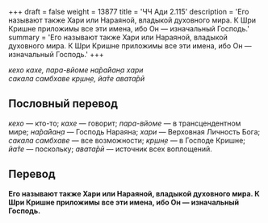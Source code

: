 +++
draft = false
weight = 13877
title = 'ЧЧ Ади 2.115'
description = 'Его называют также Хари или Нараяной, владыкой духовного мира. К Шри Кришне приложимы все эти имена, ибо Он — изначальный Господь.'
summary = 'Его называют также Хари или Нараяной, владыкой духовного мира. К Шри Кришне приложимы все эти имена, ибо Он — изначальный Господь.'
+++

_кехо кахе, пара-вйоме на̄ра̄йан̣а хари  
сакала самбхаве кр̣шн̣е, йа̄те авата̄рӣ_

## Пословный перевод

_кехо_ — кто-то; _кахе_ — говорит; _пара_\-_вйоме_ — в трансцендентном мире; _на̄ра̄йан̣а_ — Господь Нараяна; _хари_ — Верховная Личность Бога; _сакала_ _самбхаве_ — все возможности; _кр̣шн̣е_ — в Господе Кришне; _йа̄те_ — поскольку; _авата̄рӣ_ — источник всех воплощений.

## Перевод

**Его называют также Хари или Нараяной, владыкой духовного мира. К Шри Кришне приложимы все эти имена, ибо Он — изначальный Господь.**
